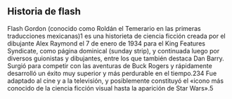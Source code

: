 ## Historia de flash
Flash Gordon (conocido como Roldán el Temerario en las primeras traducciones mexicanas)1​ es una historieta de ciencia ficción creada por el dibujante Alex Raymond el 7 de enero de 1934 para el King Features Syndicate, como página dominical (sunday strip), y continuada luego por diversos guionistas y dibujantes, entre los que también destaca Dan Barry. Surgió para competir con las aventuras de Buck Rogers y rápidamente desarrolló un éxito muy superior y más perdurable en el tiempo.2​3​4​ Fue adaptado al cine y a la televisión, y posiblemente constituyó el «icono más conocido de la ciencia ficción visual hasta la aparición de Star Wars».5​ 
